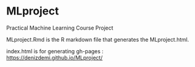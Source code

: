 # MLproject
Practical Machine Learning Course Project

MLproject.Rmd is the R markdown file that generates the MLproject.html.

index.html is for generating gh-pages :
[
](https://denizdemi.github.io/MLproject/)https://denizdemi.github.io/MLproject/
